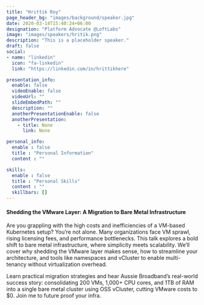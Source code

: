 ```yaml
---
title: "Hrittik Roy"
page_header_bg: "images/background/speaker.jpg"
date: 2020-03-14T15:40:24+06:00
designation: "Platform Advocate @LoftLabs"
image: "images/speakers/hritik.png"
description: "This is a placeholder speaker."
draft: false
social:
- name: "linkedin"
  icon: "fa-linkedin"
  link: "https://linkedin.com/in/hrittikhere"

presentation_info:
  enable: false
  videoEnable: false
  videoUrl: ""
  slideEmbedPath: ""
  description: ""
  anotherPresentationEnable: false
  anotherPresentation:
    - title: None
      link: None

personal_info:
  enable : false
  title : "Personal Information"
  content : ""

skills:
  enable : false
  title : "Personal Skills"
  content : ""
  skillbars: []
---
```


#### Shedding the VMware Layer: A Migration to Bare Metal Infrastructure

Are you grappling with the high costs and inefficiencies of a VM-based Kubernetes setup? You’re not alone. Many organizations face VM sprawl, rising licensing fees, and performance bottlenecks. This talk explores a bold shift to bare metal infrastructure, where simplicity meets scalability. We’ll cover why shedding the VMware layer makes sense, how to streamline your architecture, and tools like namespaces and vCluster to enable multi-tenancy without virtualization overhead. 

Learn practical migration strategies and hear Aussie Broadband’s real-world success story: consolidating 200 VMs, 1,000+ CPU cores, and 1TB of RAM into a single bare metal cluster using OSS vCluster, cutting VMware costs to $0. Join me to future proof your infra.
